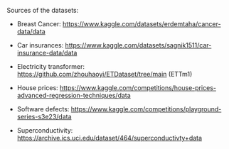 Sources of the datasets:

- Breast Cancer: https://www.kaggle.com/datasets/erdemtaha/cancer-data/data

- Car insurances: https://www.kaggle.com/datasets/sagnik1511/car-insurance-data/data

- Electricity transformer: https://github.com/zhouhaoyi/ETDataset/tree/main (ETTm1)
- House prices: https://www.kaggle.com/competitions/house-prices-advanced-regression-techniques/data

- Software defects: https://www.kaggle.com/competitions/playground-series-s3e23/data
- Superconductivity: https://archive.ics.uci.edu/dataset/464/superconductivty+data
